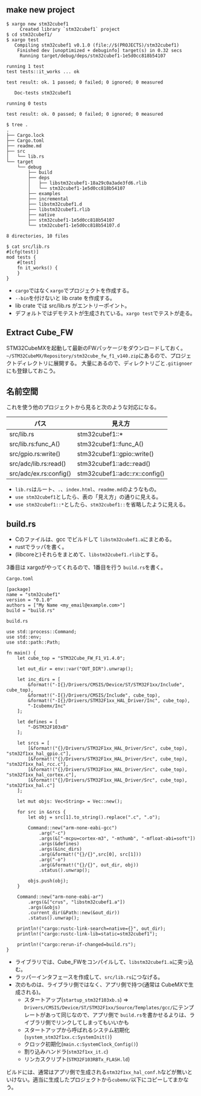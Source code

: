 ## make new project

```
$ xargo new stm32cubef1
     Created library `stm32cubef1` project
$ cd stm32cubef1/
$ xargo test
   Compiling stm32cubef1 v0.1.0 (file://$(PROJECTS)/stm32cubef1)
    Finished dev [unoptimized + debuginfo] target(s) in 0.32 secs
     Running target/debug/deps/stm32cubef1-1e5d0cc818b54107

running 1 test
test tests::it_works ... ok

test result: ok. 1 passed; 0 failed; 0 ignored; 0 measured

   Doc-tests stm32cubef1

running 0 tests

test result: ok. 0 passed; 0 failed; 0 ignored; 0 measured

$ tree .
.
├── Cargo.lock
├── Cargo.toml
├── readme.md
├── src
│   └── lib.rs
└── target
    └── debug
        ├── build
        ├── deps
        │   ├── libstm32cubef1-18a29c0a3ade3fd6.rlib
        │   └── stm32cubef1-1e5d0cc818b54107
        ├── examples
        ├── incremental
        ├── libstm32cubef1.d
        ├── libstm32cubef1.rlib
        ├── native
        ├── stm32cubef1-1e5d0cc818b54107
        └── stm32cubef1-1e5d0cc818b54107.d

8 directories, 10 files

$ cat src/lib.rs 
#[cfg(test)]
mod tests {
    #[test]
    fn it_works() {
    }
}
```

* `cargo`ではなく`xargo`でプロジェクトを作成する。
* `--bin`を付けないと lib crate を作成する。
* lib crate では src/lib.rs がエントリーポイント。
* デフォルトではデモテストが生成されている。`xargo test`でテストが走る。

## Extract Cube_FW

STM32CubeMXを起動して最新のFWパッケージをダウンロードしておく。
`~/STM32CubeMX/Repository/stm32cube_fw_f1_v140.zip`にあるので、プロジェクトディレクトリに展開する。
大量にあるので、ディレクトリごと`.gitignoer`にも登録しておこう。

## 名前空間

これを使う他のプロジェクトから見ると次のような対応になる。

|    パス              |    見え方                    |
|----------------------|------------------------------|
|src/lib.rs            |stm32cubef1::*                |
|src/lib.rs:func_A()   |stm32cubef1::func_A()         |
|src/gpio.rs:write()   |stm32cubef1::gpio::write()    |
|src/adc/lib.rs:read() |stm32cubef1::adc::read()      |
|src/adc/ex.rs:config()|stm32cubef1::adc::rx::config()|

* `lib.rs`はルート、`.`、`index.html`、`readme.md`のようなもの。
* `use stm32cubef1`としたら、表の「見え方」の通りに見える。
* `use stm32cubef1::*`としたら、`stm32cubef1::`を省略したように見える。

## build.rs

* Cのファイルは、gcc でビルドして `libstm32cubef1.a`にまとめる。
* rustでラッパを書く。
* (libcoreと)それらをまとめて、`libstm32cubef1.rlib`とする。

3番目は xargoがやってくれるので、1番目を行う `build.rs`を書く。

`Cargo.toml`
```
[package]
name = "stm32cubef1"
version = "0.1.0"
authors = ["My Name <my_email@example.com>"]
build = "build.rs"
```

`build.rs`
```
use std::process::Command;
use std::env;
use std::path::Path;

fn main() {
    let cube_top = "STM32Cube_FW_F1_V1.4.0";

    let out_dir = env::var("OUT_DIR").unwrap();

    let inc_dirs = [
        &format!("-I{}/Drivers/CMSIS/Device/ST/STM32F1xx/Include", cube_top),
        &format!("-I{}/Drivers/CMSIS/Include", cube_top),
        &format!("-I{}/Drivers/STM32F1xx_HAL_Driver/Inc", cube_top),
        "-Icubemx/Inc"
    ];

    let defines = [
        "-DSTM32F103xB"
    ];

    let srcs = [
        [&format!("{}/Drivers/STM32F1xx_HAL_Driver/Src", cube_top), "stm32f1xx_hal_gpio.c"],
        [&format!("{}/Drivers/STM32F1xx_HAL_Driver/Src", cube_top), "stm32f1xx_hal_rcc.c"],
        [&format!("{}/Drivers/STM32F1xx_HAL_Driver/Src", cube_top), "stm32f1xx_hal_cortex.c"],
        [&format!("{}/Drivers/STM32F1xx_HAL_Driver/Src", cube_top), "stm32f1xx_hal.c"]
    ];

    let mut objs: Vec<String> = Vec::new();

    for src in &srcs {
        let obj = src[1].to_string().replace(".c", ".o");

        Command::new("arm-none-eabi-gcc")
            .arg("-c")
            .args(&["-mcpu=cortex-m3", "-mthumb", "-mfloat-abi=soft"])
            .args(&defines)
            .args(&inc_dirs)
            .arg(&format!("{}/{}",src[0], src[1]))
            .arg("-o")
            .arg(&format!("{}/{}", out_dir, obj))
            .status().unwrap();

        objs.push(obj);
    }

    Command::new("arm-none-eabi-ar")
        .args(&["crus", "libstm32cubef1.a"])
        .args(&objs)
        .current_dir(&Path::new(&out_dir))
        .status().unwrap();

    println!("cargo:rustc-link-search=native={}", out_dir);
    println!("cargo:rustc-link-lib=static=stm32cubef1");

    println!("cargo:rerun-if-changed=build.rs");
}
```
* ライブラリでは、Cube_FWをコンパイルして、`libstm32cubef1.a`に突っ込む。
* ラッパーインタフェースを作成して、`src/lib.rs`につなげる。
* 次のものは、ライブラリ側ではなく、アプリ側で持つ(通常は CubeMXで生成される)。
  + スタートアップ(`startup_stm32f103xb.s`) ⇒ `Drivers/CMSIS/Device/ST/STM32F1xx/Source/Templates/gcc/`にテンプレートがあって同じなので、アプリ側で `build.rs`を書かせるよりは、ライブラリ側でリンクしてしまってもいいかも
  + スタートアップから呼ばれるシステム初期化(`system_stm32f1xx.c:SystemInit()`)
  + クロック初期化(`main.c:SystemClock_Config()`)
  + 割り込みハンドラ(`stm32f1xx_it.c`)
  + リンカスクリプト(`STM32F103RBTx_FLASH.ld`)

ビルドには、通常はアプリ側で生成される`stm32f1xx_hal_conf.h`などが無いといけない。適当に生成したプロジェクトから`cubemx/`以下にコピーしてまかなう。
